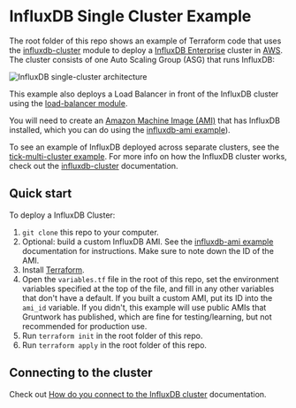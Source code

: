 # InfluxDB Single Cluster Example

The root folder of this repo shows an example of Terraform code that uses the
[influxdb-cluster](https://github.com/gruntwork-io/terraform-aws-influx/tree/master/modules/influxdb-cluster) 
module to deploy a [InfluxDB Enterprise](https://www.influxdata.com/time-series-platform/influxdb/) cluster in [AWS](https://aws.amazon.com/). The cluster 
consists of one Auto Scaling Group (ASG) that runs InfluxDB:

![InfluxDB single-cluster architecture](https://github.com/gruntwork-io/terraform-aws-influx/blob/master/_docs/influxdb-single-cluster-architecture.png?raw=true)

This example also deploys a Load Balancer in front of the InfluxDB cluster using the [load-balancer
module](https://github.com/gruntwork-io/terraform-aws-influx/tree/master/modules/load-balancer).

You will need to create an [Amazon Machine Image (AMI)](http://docs.aws.amazon.com/AWSEC2/latest/UserGuide/AMIs.html) 
that has InfluxDB installed, which you can do using the [influxdb-ami 
example](https://github.com/gruntwork-io/terraform-aws-influx/tree/master/examples/influxdb-ami)). 

To see an example of InfluxDB deployed across separate clusters, see the [tick-multi-cluster example](https://github.com/gruntwork-io/terraform-aws-influx/tree/master/examples/tick-multi-cluster). For more info on how the InfluxDB cluster works, check out the 
[influxdb-cluster](https://github.com/gruntwork-io/terraform-aws-influx/tree/master/modules/influxdb-cluster) documentation.

## Quick start

To deploy a InfluxDB Cluster:

1. `git clone` this repo to your computer.
1. Optional: build a custom InfluxDB AMI. See the
   [influxdb-ami example](https://github.com/gruntwork-io/terraform-aws-influx/tree/master/examples/influxdb-ami)
   documentation for instructions. Make sure to note down the ID of the AMI.
1. Install [Terraform](https://www.terraform.io/).
1. Open the `variables.tf` file in the root of this repo, set the environment variables specified at the top of the
   file, and fill in any other variables that don't have a default. If you built a custom AMI, put its ID into the
   `ami_id` variable. If you didn't, this example will use public AMIs that Gruntwork has published, which are fine for
   testing/learning, but not recommended for production use.
1. Run `terraform init` in the root folder of this repo.
1. Run `terraform apply` in the root folder of this repo.

## Connecting to the cluster

Check out [How do you connect to the InfluxDB 
cluster](https://github.com/gruntwork-io/terraform-aws-influx/tree/master/modules/influxdb-cluster#how-do-you-connect-to-the-influxdb-cluster)
documentation.
